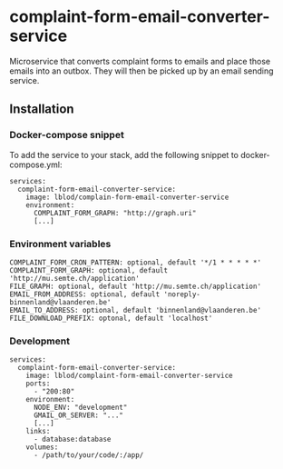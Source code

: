 # complaint-form-email-converter-service

Microservice that converts complaint forms to emails and place those emails into
an outbox. They will then be picked up by an email sending service.

## Installation

### Docker-compose snippet

To add the service to your stack, add the following snippet to docker-compose.yml:

```
services:
  complaint-form-email-converter-service:
    image: lblod/complain-form-email-converter-service
    environment:
      COMPLAINT_FORM_GRAPH: "http://graph.uri"
      [...]
```

### Environment variables

```
COMPLAINT_FORM_CRON_PATTERN: optional, default '*/1 * * * * *'
COMPLAINT_FORM_GRAPH: optional, default 'http://mu.semte.ch/application'
FILE_GRAPH: optional, default 'http://mu.semte.ch/application'
EMAIL_FROM_ADDRESS: optional, default 'noreply-binnenland@vlaanderen.be'
EMAIL_TO_ADDRESS: optional, default 'binnenland@vlaanderen.be'
FILE_DOWNLOAD_PREFIX: optonal, default 'localhost'
```

### Development

```
services:
  complaint-form-email-converter-service:
    image: lblod/complaint-form-email-converter-service
    ports:
      - "200:80"
    environment:
      NODE_ENV: "development"
      GMAIL_OR_SERVER: "..."
      [...]
    links:
      - database:database
    volumes:
      - /path/to/your/code/:/app/
```
